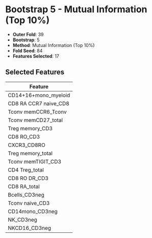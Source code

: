# Bootstrap 5 - Mutual Information (Top 10%)

- **Outer Fold**: 39
- **Bootstrap**: 5
- **Method**: Mutual Information (Top 10%)
- **Fold Seed**: 84
- **Features Selected**: 17

## Selected Features

| Feature |
|---------|
| CD14+16+mono_myeloid |
| CD8 RA CCR7 naive_CD8 |
| Tconv memCCR6_Tconv |
| Tconv memCD27_total |
| Treg memory_CD3 |
| CD8 RO_CD3 |
| CXCR3_CD8RO |
| Treg memory_total |
| Tconv memTIGIT_CD3 |
| CD4 Treg_total |
| CD8 RO DR_CD3 |
| CD8 RA_total |
| Bcells_CD3neg |
| Tconv naive_CD3 |
| CD14mono_CD3neg |
| NK_CD3neg |
| NKCD16_CD3neg |
